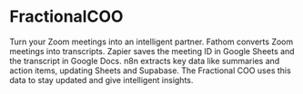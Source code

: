 # FractionalCOO
Turn your Zoom meetings into an intelligent partner. Fathom converts Zoom meetings into transcripts. Zapier saves the meeting ID in Google Sheets and the transcript in Google Docs. n8n extracts key data like summaries and action items, updating Sheets and Supabase. The Fractional COO uses this data to stay updated and give intelligent insights.
